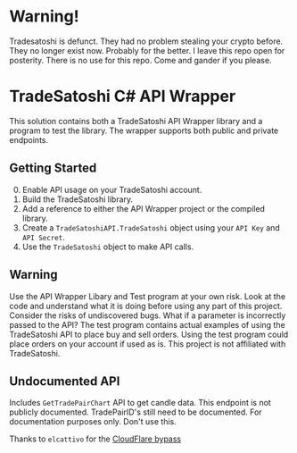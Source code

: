 # Warning!

Tradesatoshi is defunct. They had no problem stealing your crypto before.
They no longer exist now. Probably for the better. I leave this repo open
for posterity. There is no use for this repo. Come and gander if you please.

<h1>TradeSatoshi C# API Wrapper</h1>

This solution contains both a TradeSatoshi API Wrapper library and a program to test the library. The wrapper supports both public and private endpoints.


## Getting Started

0. Enable API usage on your TradeSatoshi account.
1. Build the TradeSatoshi library. 
2. Add a reference to either the API Wrapper project or the compiled library.
3. Create a `TradeSatoshiAPI.TradeSatoshi` object using your `API Key` and `API Secret`.
4. Use the `TradeSatoshi` object to make API calls.


## Warning

Use the API Wrapper Libary and Test program at your own risk. Look at the code and understand what it is doing before using any part of this project. Consider the risks of undiscovered bugs. What if a parameter is incorrectly passed to the API? The test program contains actual examples of using the TradeSatoshi API to place buy and sell orders. Using the test program could place orders on your account if used as is. This project is not affiliated with TradeSatoshi.

## Undocumented API

Includes `GetTradePairChart` API to get candle data. This endpoint is not publicly documented. TradePairID's still need to be documented. For documentation purposes only. Don't use this.

Thanks to `elcattivo` for the [CloudFlare bypass](https://github.com/elcattivo/CloudFlareUtilities)
